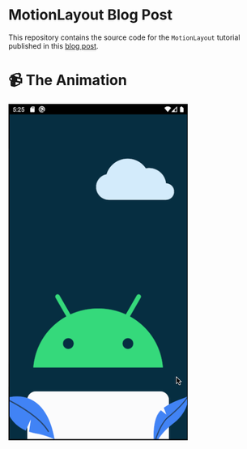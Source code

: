 # MotionLayout Blog Post
This repository contains the source code for the `MotionLayout` tutorial published in this [blog post](https://gorillalogic.com/blog/a-motionlayout-tutorial-create-motions-and-animations-for-android/).

# 📹 The Animation
<img src="GIF/animation.gif">
